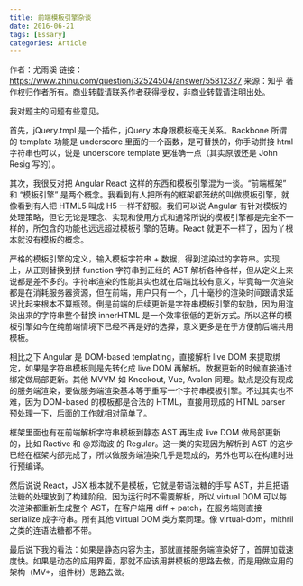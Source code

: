 ```yaml
---
title: 前端模板引擎杂谈
date: 2016-06-21
tags: [Essary]
categories: Article
---
```


作者：尤雨溪
链接：https://www.zhihu.com/question/32524504/answer/55812327
来源：知乎
著作权归作者所有。商业转载请联系作者获得授权，非商业转载请注明出处。

我对题主的问题有些意见。

首先，jQuery.tmpl 是一个插件，jQuery 本身跟模板毫无关系。Backbone 所谓的 template 功能是 underscore 里面的一个函数，是可替换的，你手动拼接 html 字符串也可以，说是 underscore template 更准确一点（其实原版还是 John Resig 写的）。

其次，我很反对把 Angular React 这样的东西和模板引擎混为一谈。“前端框架” 和 “模板引擎” 是两个概念。我看到有人把所有的框架都笼统的叫做模板引擎，就像看到有人把 HTML5 叫成 H5 一样不舒服。我们可以说 Angular 有针对模板的处理策略，但它无论是理念、实现和使用方式和通常所说的模板引擎都是完全不一样的，所包含的功能也远远超过模板引擎的范畴。React 就更不一样了，因为丫根本就没有模板的概念。

严格的模板引擎的定义，输入模板字符串 + 数据，得到渲染过的字符串。实现上，从正则替换到拼 function 字符串到正经的 AST 解析各种各样，但从定义上来说都是差不多的。字符串渲染的性能其实也就在后端比较有意义，毕竟每一次渲染都是在消耗服务器资源，但在前端，用户只有一个，几十毫秒的渲染时间跟请求延迟比起来根本不算瓶颈。倒是前端的后续更新是字符串模板引擎的软肋，因为用渲染出来的字符串整个替换 innerHTML 是一个效率很低的更新方式。所以这样的模板引擎如今在纯前端情境下已经不再是好的选择，意义更多是在于方便前后端共用模板。

相比之下 Angular 是 DOM-based templating，直接解析 live DOM 来提取绑定，如果是字符串模板则是先转化成 live DOM 再解析。数据更新的时候直接通过绑定做局部更新。其他 MVVM 如 Knockout, Vue, Avalon 同理。缺点是没有现成的服务端渲染，要做服务端渲染基本等于重写一个字符串模板引擎。不过其实也不难，因为 DOM-based 的模板都是合法的 HTML，直接用现成的 HTML parser 预处理一下，后面的工作就相对简单了。

框架里面也有在前端解析字符串模板到静态 AST 再生成 live DOM 做局部更新的，比如 Ractive 和 @郑海波 的 Regular。这一类的实现因为解析到 AST 的这步已经在框架内部完成了，所以做服务端渲染几乎是现成的，另外也可以在构建时进行预编译。

然后说说 React，JSX 根本就不是模板，它就是带语法糖的手写 AST，并且把语法糖的处理放到了构建阶段。因为运行时不需要解析，所以 virtual DOM 可以每次渲染都重新生成整个 AST，在客户端用 diff + patch，在服务端则直接 serialize 成字符串。所有其他 virtual DOM 类方案同理。像 virtual-dom，mithril 之类的连语法糖都不带。

最后说下我的看法：如果是静态内容为主，那就直接服务端渲染好了，首屏加载速度快。如果是动态的应用界面，那就不应该用拼模板的思路去做，而是用做应用的架构（MV*，组件树）思路去做。 